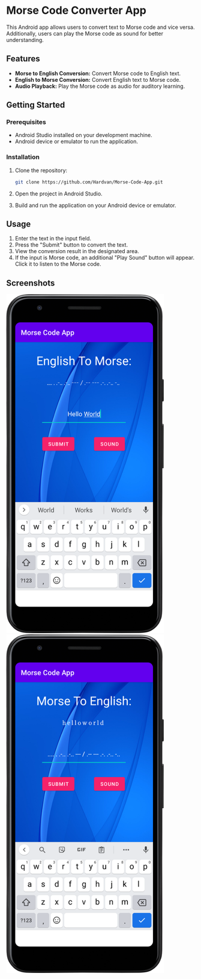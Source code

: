 # Morse Code Converter App

This Android app allows users to convert text to Morse code and vice versa. Additionally, users can play the Morse code as sound for better understanding.

## Features

- **Morse to English Conversion:** Convert Morse code to English text.
- **English to Morse Conversion:** Convert English text to Morse code.
- **Audio Playback:** Play the Morse code as audio for auditory learning.

## Getting Started

### Prerequisites

- Android Studio installed on your development machine.
- Android device or emulator to run the application.

### Installation

1. Clone the repository:

   ```bash
   git clone https://github.com/Hardvan/Morse-Code-App.git
   ```

2. Open the project in Android Studio.

3. Build and run the application on your Android device or emulator.

## Usage

1. Enter the text in the input field.
2. Press the "Submit" button to convert the text.
3. View the conversion result in the designated area.
4. If the input is Morse code, an additional "Play Sound" button will appear. Click it to listen to the Morse code.

## Screenshots

<img alt="Screenshot 1" src="./images/img1.png" width="420"/>

<img alt="Screenshot 2" src="./images/img2.png" width="420"/>
